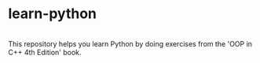 # learn-python
<br>
This repository helps you learn Python by doing exercises from the 'OOP in C++ 4th Edition' book.
